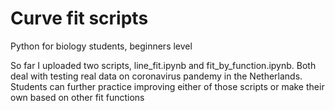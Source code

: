 # Curve fit scripts
Python for biology students, beginners level

So far I uploaded two scripts, line_fit.ipynb and fit_by_function.ipynb. Both deal with testing real data on coronavirus pandemy in the Netherlands.
Students can further practice improving either of those scripts or make their own based on other fit functions
